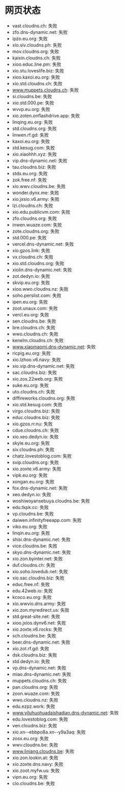 # 网页状态
- vast.cloudns.ch: 失败
- zfo.dns-dynamic.net: 失败
- ipzo.eu.org: 失败
- xio.siv.cloudns.ph: 失败
- mov.cloudns.org: 失败
- kaixin.cloudns.ch: 失败
- xioo.educ.line.pm: 失败
- xio.stu.loveslife.biz: 失败
- xioo.kaxoi.eu.org: 失败
- xio.std.cloudns.ch: 失败
- www.muppets.cloudns.ch: 失败
- si.cloudns.be: 失败
- xio.std.000.pe: 失败
- wvvp.eu.org: 失败
- xio.zoten.onflashdrive.app: 失败
- linqing.eu.org: 失败
- std.cloudns.org: 失败
- linwen.rf.gd: 失败
- kaxoi.eu.org: 失败
- std.kesug.com: 失败
- xio.xiaohhh.xyz: 失败
- vip.dns-dynamic.net: 失败
- tau.cloudns.biz: 失败
- stds.eu.org: 失败
- zok.free.nf: 失败
- xio.wwv.cloudns.be: 失败
- wonder.dynx.me: 失败
- xio.jxsio.v6.army: 失败
- lzi.cloudns.ch: 失败
- xio.edu.publicvm.com: 失败
- zfo.cloudns.org: 失败
- inwen.wuaze.com: 失败
- zote.cloudns.org: 失败
- std.000.pe: 失败
- vercel.dns-dynamic.net: 失败
- xio.gzos.link: 失败
- vx.cloudns.ch: 失败
- xio.std.cloudns.org: 失败
- xiolin.dns-dynamic.net: 失败
- zot.dedyn.io: 失败
- skvip.eu.org: 失败
- xioo.wwo.cloudns.nz: 失败
- soho.perslist.com: 失败
- ipen.eu.org: 失败
- zoot.unaux.com: 失败
- vercl.eu.org: 失败
- sen.cloudns.be: 失败
- bre.cloudns.ch: 失败
- wwo.cloudns.ch: 失败
- kenelm.cloudns.ch: 失败
- www.xiaomaomi.dns-dynamic.net: 失败
- ricpig.eu.org: 失败
- xio.lzhoo.v6.navy: 失败
- xio.vip.dns-dynamic.net: 失败
- sac.cloudns.biz: 失败
- xio.zos.22web.org: 失败
- suke.eu.org: 失败
- uto.cloudns.ch: 失败
- diffireworks.cloudns.org: 失败
- xio.std.kesug.com: 失败
- virgo.cloudns.biz: 失败
- educ.cloudns.biz: 失败
- xio.gzos.rr.nu: 失败
- cdue.cloudns.ch: 失败
- xio.xeo.dedyn.io: 失败
- skyle.eu.org: 失败
- siv.cloudns.ph: 失败
- chatz.lovestoblog.com: 失败
- svip.cloudns.org: 失败
- xio.zoxte.v6.army: 失败
- vipk.eu.org: 失败
- xongan.eu.org: 失败
- fox.dns-dynamic.net: 失败
- xeo.dedyn.io: 失败
- woshiwoyansebuya.cloudns.be: 失败
- edu.tkpk.cc: 失败
- vp.cloudns.be: 失败
- daiwen.infinityfreeapp.com: 失败
- viko.eu.org: 失败
- linqin.eu.org: 失败
- shisi.dns-dynamic.net: 失败
- vice.cloudns.be: 失败
- skyo.dns-dynamic.net: 失败
- xio.zon.byinter.net: 失败
- duf.cloudns.ch: 失败
- xio.soho.lovedub.net: 失败
- xio.sac.cloudns.biz: 失败
- educ.free.nf: 失败
- edu.42web.io: 失败
- kcoco.eu.org: 失败
- xio.wwvio.dns.army: 失败
- xio.zon.myredirect.us: 失败
- std.great-site.net: 失败
- xioo.jxios.dynv6.net: 失败
- xio.zoxte.v6.rocks: 失败
- sch.cloudns.be: 失败
- beer.dns-dynamic.net: 失败
- xio.zot.rf.gd: 失败
- dsk.cloudns.biz: 失败
- std.dedyn.io: 失败
- vp.dns-dynamic.net: 失败
- miao.dns-dynamic.net: 失败
- muppets.cloudns.ch: 失败
- pan.cloudns.org: 失败
- zoon.wuaze.com: 失败
- wwo.cloudns.nz: 失败
- edu.ezpz.work: 失败
- www.yiluhuohuadaishadian.dns-dynamic.net: 失败
- edu.lovestoblog.com: 失败
- ven.cloudns.biz: 失败
- xio.xn--ebbpo8a.xn--y9a3aq: 失败
- zosx.eu.org: 失败
- wwv.cloudns.be: 失败
- www.liniang.cloudns.be: 失败
- xio.zon.lookin.at: 失败
- xio.zoxte.dns.navy: 失败
- xio.zoot.myfw.us: 失败
- vipn.eu.org: 失败
- clo.cloudns.be: 失败
